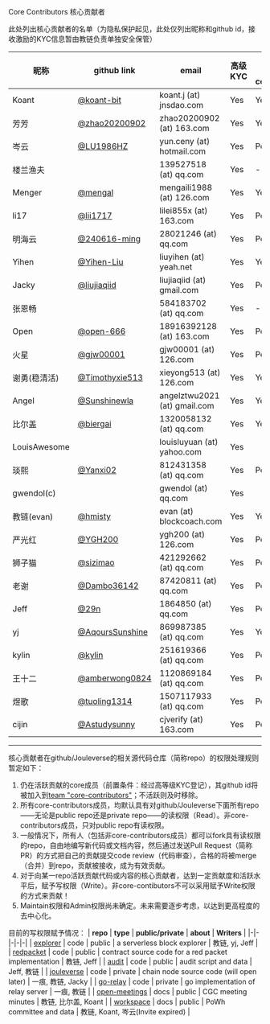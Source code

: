 Core Contributors 核心贡献者

此处列出核心贡献者的名单（为隐私保护起见，此处仅列出昵称和github id，接收激励的KYC信息暂由教链负责单独安全保管）

| **昵称** | **github link** | **email** | **高级KYC** | **已加入 core-contributors**|
|-|-|-|-|-|
| Koant | [@koant-bit](https://github.com/koant-bit) | koant.j (at) jnsdao.com | Yes | Yes |
| 芳芳 | [@zhao20200902](https://github.com/zhao20200902) | zhao20200902 (at) 163.com | Yes | Yes |
| 岑云 | [@LU1986HZ](https://github.com/LU1986HZ) | yun.ceny (at) hotmail.com | Yes | Pending |
| 楼兰渔夫 | | 139527518 (at) qq.com | Yes | - |
| Menger | [@mengal](https://github.com/mengal) | mengaili1988 (at) 126.com | Yes | Yes |
| li17 | [@lii1717](https://github.com/lii1717) | lilei855x (at) 163.com | Yes | Pending |
| 明海云 | [@240616-ming](https://github.com/240616-ming) | 28021246 (at) qq.com | Yes | Pending |
| Yihen | [@Yihen-Liu](https://github.com/Yihen-Liu) | liuyihen (at) yeah.net | Yes | Yes |
| Jacky | [@liujiaqiid](https://github.com/liujiaqiid) | liujiaqiid (at) gmail.com | Yes | Pending |
| 张恩畅 | | 584183702 (at) qq.com | Yes | - |
| Open | [@open-666](https://github.com/open-666) | 18916392128 (at) 163.com | Yes | Pending |
| 火星 | [@gjw00001](https://github.com/gjw00001) | gjw00001 (at) 126.com | Yes | Pending |
| 谢勇(稳清活) | [@Timothyxie513](https://github.com/Timothyxie513) | xieyong513 (at) 126.com | Yes | Yes |
| Angel | [@Sunshinewla](https://github.com/Sunshinewla) | angelztwu2021 (at) gmail.com | Yes | Yes |
| 比尔盖 | [@biergai](https://github.com/biergai) | 1320058132 (at) qq.com | Yes | Yes |
| LouisAwesome | | louisluyuan (at) yahoo.com | Yes |  |
| 琰熙 | [@Yanxi02](https://github.com/Yanxi02) | 812431358 (at) qq.com | Yes | Pending |
| gwendol(c) |  | gwendol (at) qq.com | Yes |   |
| 教链(evan) | [@hmisty](https://github.com/hmisty) | evan (at) blockcoach.com | Yes | Yes |
| 严光红 | [@YGH200](https://github.com/240616-ming) | ygh200 (at) 126.com | Yes | Pending |
| 狮子猫 | [@sizimao](https://github.com/sizimao) | 421292662 (at) qq.com | Yes | Pending |
| 老谢 | [@Dambo36142](https://github.com/Dambo36142) | 87420811 (at) qq.com | Yes | Pending |
| Jeff | [@29n](https://github.com/29n) | 1864850 (at) qq.com | Yes | Pending |
| yj | [@AqoursSunshine](https://github.com/AqoursSunshine) | 869987385 (at) qq.com | Yes | Yes |
| kylin | [@kylin](https://github.com/kylin) | 251619366 (at) qq.com | Yes | Pending |
| 王十二 | [@amberwong0824](https://github.com/amberwong0824) | 1120869184 (at) qq.com | Yes | Pending |
| 煜歌 | [@tuoling1314](https://github.com/tuoling1314) | 1507117933 (at) qq.com | Yes | Pending |
| cijin | [@Astudysunny](https://github.com/Astudysunny) | cjverify (at) 163.com | Yes | Pending |

---

核心贡献者在github/Jouleverse的相关源代码仓库（简称repo）的权限处理规则暂定如下：
1. 仍在活跃贡献的core成员（前置条件：经过高等级KYC登记），其github id将被加入到[team "core-contributors"](https://github.com/orgs/Jouleverse/teams/core-contributors/members)；不活跃则及时移除。
2. 所有core-contributors成员，均默认具有对github/Jouleverse下面所有repo——无论是public repo还是private repo——的读权限（Read）。非core-contributors成员，只对public repo有读权限。
3. 一般情况下，所有人（包括非core-contributors成员）都可以fork具有读权限的repo，自由地编写新代码或文档内容，然后通过发送Pull Request（简称PR）的方式把自己的贡献提交code review（代码审查），合格的将被merge（合并）到repo，贡献被接收，成为有效贡献。
4. 对于向某一repo活跃贡献代码或内容的核心贡献者，达到一定贡献度和活跃水平后，赋予写权限（Write）。非core-contibutors不可以采用赋予Write权限的方式来贡献！
5. Maintain权限和Admin权限尚未确定。未来需要逐步考虑，以达到更高程度的去中心化。

目前的写权限赋予情况：
| **repo** | **type** | **public/private** | **about** | **Writers** |
|-|-|-|-|-|
| [explorer](https://github.com/Jouleverse/explorer) | code | public | a serverless block explorer | 教链, yj, Jeff |
| [redpacket](https://github.com/Jouleverse/redpacket) | code | public | contract source code for a red packet implementation | 教链, Jeff |
| [audit](https://github.com/Jouleverse/audit) | code | public | audit script and data | Jeff, 教链 |
| [jouleverse](https://github.com/Jouleverse/jouleverse) | code | private | chain node source code (will open later) | 一痕, 教链, Jacky |
| [go-relay](https://github.com/Jouleverse/go-relay) | code | private | go implementation of relay server | 一痕, 教链 |
| [open-meetings](https://github.com/Jouleverse/open-meetings) | docs | public | CGC meeting minutes | 教链, 比尔盖, Koant |
| [workspace](https://github.com/Jouleverse/workspace) | docs | public | PoWh committee and data | 教链, Koant, 岑云(Invite expired) |
